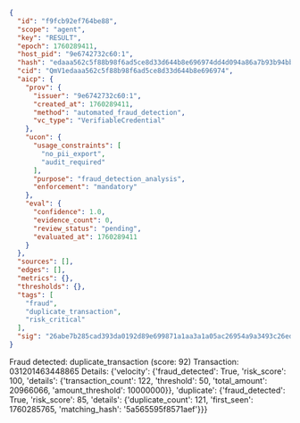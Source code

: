 ```json
{
  "id": "f9fcb92ef764be88",
  "scope": "agent",
  "key": "RESULT",
  "epoch": 1760289411,
  "host_pid": "9e6742732c60:1",
  "hash": "edaaa562c5f88b98f6ad5ce8d33d644b8e696974dd4d094a86a7b93b94bb6322",
  "cid": "QmV1edaaa562c5f88b98f6ad5ce8d33d644b8e696974",
  "aicp": {
    "prov": {
      "issuer": "9e6742732c60:1",
      "created_at": 1760289411,
      "method": "automated_fraud_detection",
      "vc_type": "VerifiableCredential"
    },
    "ucon": {
      "usage_constraints": [
        "no_pii_export",
        "audit_required"
      ],
      "purpose": "fraud_detection_analysis",
      "enforcement": "mandatory"
    },
    "eval": {
      "confidence": 1.0,
      "evidence_count": 0,
      "review_status": "pending",
      "evaluated_at": 1760289411
    }
  },
  "sources": [],
  "edges": [],
  "metrics": {},
  "thresholds": {},
  "tags": [
    "fraud",
    "duplicate_transaction",
    "risk_critical"
  ],
  "sig": "26abe7b285cad393da0192d89e699871a1aa3a1a05ac26954a9a3493c26ed942"
}
```

Fraud detected: duplicate_transaction (score: 92)
Transaction: 031201463448865
Details: {'velocity': {'fraud_detected': True, 'risk_score': 100, 'details': {'transaction_count': 122, 'threshold': 50, 'total_amount': 20966066, 'amount_threshold': 10000000}}, 'duplicate': {'fraud_detected': True, 'risk_score': 85, 'details': {'duplicate_count': 121, 'first_seen': 1760285765, 'matching_hash': '5a565595f8571aef'}}}